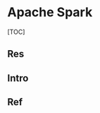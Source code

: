 # Apache Spark

[TOC]



## Res


## Intro


## Ref
[Spark数据分析之pyspark]: https://zhuanlan.zhihu.com/p/85612466

